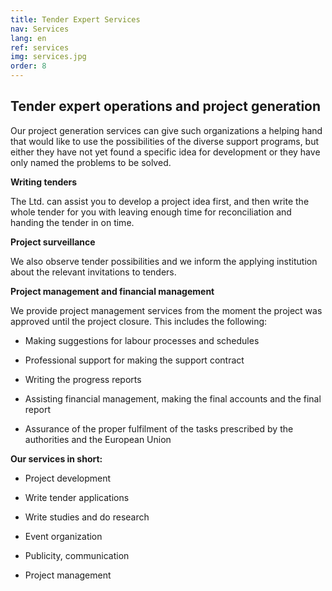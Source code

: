 ```yaml
---
title: Tender Expert Services
nav: Services
lang: en
ref: services
img: services.jpg
order: 8
---
```


## __Tender expert operations and project generation__

Our project generation services can give such organizations a helping hand that would
like to use the possibilities of the diverse support programs, but either they have
not yet found a specific idea for development or they have only named the
problems to be solved.

__Writing tenders__

The Ltd. can assist you to develop a project idea first, and then write the whole
tender for you with leaving enough time for reconciliation and handing the tender
in on time.

__Project surveillance__

We also observe tender possibilities and we inform the applying institution about
the relevant invitations to tenders.

__Project management and financial management__

We provide project management services from the moment the project was
approved until the project closure. This includes the following:
- Making suggestions for labour processes and schedules

- Professional support for making the support contract

- Writing the progress reports

- Assisting financial management, making the final accounts and the final report

- Assurance of the proper fulfilment of the tasks prescribed by the authorities
and the European Union

__Our services in short:__

- Project development

- Write tender applications

- Write studies and do research

- Event organization

- Publicity, communication

- Project management
